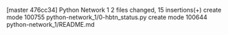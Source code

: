[master 476cc34] Python Network 1
 2 files changed, 15 insertions(+)
 create mode 100755 python-network_1/0-hbtn_status.py
 create mode 100644 python-network_1/README.md
